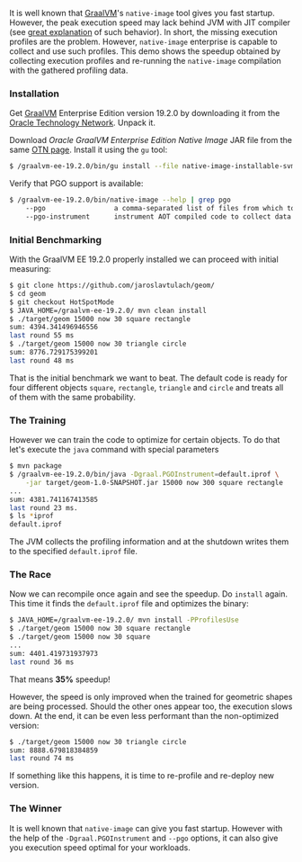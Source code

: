 It is well known that [GraalVM](https://www.graalvm.org/)'s `native-image` 
tool gives you fast startup. However, the peak execution speed may lack behind JVM with JIT compiler
(see [great explanation](https://github.com/oracle/graal/issues/979#issuecomment-480786612) of such behavior).
In short, the missing execution profiles are the problem. However,
`native-image` enterprise is capable to collect and use such profiles. This demo
shows the speedup obtained by collecting execution profiles and re-running
the `native-image` compilation with the gathered profiling data.

### Installation

Get [GraalVM](https://www.graalvm.org/) Enterprise Edition version 19.2.0 by
downloading it from the
[Oracle Technology Network](https://www.oracle.com/technetwork/graalvm/downloads/index.html).
Unpack it.

Download *Oracle GraalVM Enterprise Edition Native Image* JAR file from
the same [OTN page](https://www.oracle.com/technetwork/graalvm/downloads/index.html).
Install it using the `gu` tool:

```bash
$ /graalvm-ee-19.2.0/bin/gu install --file native-image-installable-svm-svmee-*-19.2.0.jar
```

Verify that PGO support is available:

```bash
$ /graalvm-ee-19.2.0/bin/native-image --help | grep pgo
    --pgo                 a comma-separated list of files from which to read the data
    --pgo-instrument      instrument AOT compiled code to collect data for profile-guided
```

### Initial Benchmarking

With the GraalVM EE 19.2.0 properly installed we can proceed with initial measuring:

```bash
$ git clone https://github.com/jaroslavtulach/geom/
$ cd geom
$ git checkout HotSpotMode
$ JAVA_HOME=/graalvm-ee-19.2.0/ mvn clean install
$ ./target/geom 15000 now 30 square rectangle
sum: 4394.341496946556
last round 55 ms
$ ./target/geom 15000 now 30 triangle circle
sum: 8776.729175399201
last round 48 ms
```

That is the initial benchmark we want to beat. The default code is ready for
four different objects `square`, `rectangle`, `triangle` and `circle` and treats
all of them with the same probability.

### The Training

However we can train the code to optimize for certain objects. To do that
let's execute the `java` command with special parameters

```bash
$ mvn package
$ /graalvm-ee-19.2.0/bin/java -Dgraal.PGOInstrument=default.iprof \
    -jar target/geom-1.0-SNAPSHOT.jar 15000 now 300 square rectangle
...
sum: 4381.741167413585
last round 23 ms.
$ ls *iprof
default.iprof
```
The JVM collects the profiling information and at the shutdown writes
them to the specified `default.iprof` file.

### The Race

Now we can recompile once again and see the speedup. Do `install` again. This
time it finds the `default.iprof` file and optimizes the binary:

```bash
$ JAVA_HOME=/graalvm-ee-19.2.0/ mvn install -PProfilesUse
$ ./target/geom 15000 now 30 square rectangle
$ ./target/geom 15000 now 30 square
...
sum: 4401.419731937973
last round 36 ms
```
That means **35%** speedup!

However, the speed is only improved when the trained for geometric shapes are
being processed. Should the other ones appear too, the execution slows down. At
the end, it can be even less performant than the non-optimized version:

```bash
$ ./target/geom 15000 now 30 triangle circle
sum: 8888.679818384859
last round 74 ms
```
If something like this happens, it is time to re-profile and re-deploy new version.

### The Winner

It is well known that `native-image` can give you fast startup. However with
the help of the `-Dgraal.PGOInstrument` and `--pgo` options, it can also give
you execution speed optimal for your workloads.
